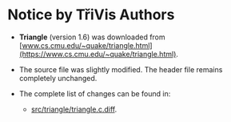 # Notice by TřiVis Authors

- **Triangle** (version 1.6) was downloaded from [www.cs.cmu.edu/~quake/triangle.html](https://www.cs.cmu.edu/~quake/triangle.html).

- The source file was slightly modified. The header file remains completely unchanged.

- The complete list of changes can be found in:
    - [src/triangle/triangle.c.diff](src/triangle/triangle.c.diff).
